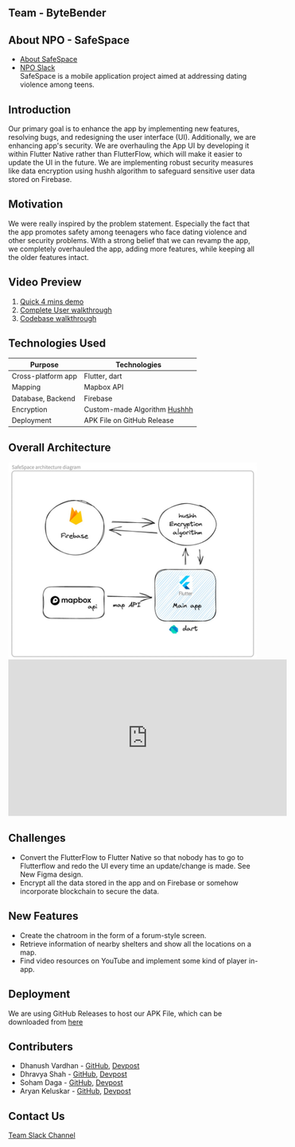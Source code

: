 ## Team - ByteBender

## About NPO - SafeSpace
- [About SafeSpace](https://safespace525.wixsite.com/home/)
- [NPO Slack](https://app.slack.com/client/T1Q7936BH/C05B80TF87K) <br>
SafeSpace is a mobile application project aimed at addressing dating violence among teens. 

## Introduction
Our primary goal is to enhance the app by implementing new features, resolving bugs, and redesigning the user interface (UI). Additionally, we are enhancing app's security. We are overhauling the App UI by developing it within Flutter Native rather than FlutterFlow, which will make it easier to update the UI in the future. We are implementing robust security measures like data encryption using hushh algorithm to safeguard sensitive user data stored on Firebase.

## Motivation
We were really inspired by the problem statement. Especially the fact that the app promotes safety among teenagers who face dating violence and other security problems. With a strong belief that we can revamp the app, we completely overhauled the app, adding more features, while keeping all the older features intact.

## Video Preview
1. [Quick 4 mins demo]()
2. [Complete User walkthrough](https://github.com/2023-opportunity-hack/ByteBender--MobileAppforTeens-RebuildaprototypewithSecurityandUsability/blob/main/SafeSpace%20-%20User%20Walkthrough.pdf)
3. [Codebase walkthrough](https://www.loom.com/share/c571c782650f47559cbbbce9467f753e?sid=e3541f67-61d6-4678-a01a-5a8aadbfc615)

## Technologies Used 
Purpose | Technologies
--- | ---
Cross-platform app | Flutter, dart
Mapping | Mapbox API
Database, Backend | Firebase
Encryption | Custom-made Algorithm [Hushhh](http://github.com/dhravya/hushh)
Deployment | APK File on GitHub Release

## Overall Architecture
<img src="https://raw.githubusercontent.com/2023-opportunity-hack/ByteBender--MobileAppforTeens-RebuildaprototypewithSecurityandUsability/main/SafeSpace%20Architecture%20Diagram.jpeg" alt="architecture diagram" width="500"/>

<iframe width="560" height="315" src="https://www.youtube.com/embed/JiwMVQN8uX4?si=PN_hFs3jexydfqiw&amp;controls=0" title="YouTube video player" frameborder="0" allow="accelerometer; autoplay; clipboard-write; encrypted-media; gyroscope; picture-in-picture; web-share" allowfullscreen></iframe>

## Challenges
- Convert the FlutterFlow to Flutter Native so that nobody has to go to Flutterflow and redo the UI every time an update/change is made. See New Figma design.
- Encrypt all the data stored in the app and on Firebase or somehow incorporate blockchain to secure the data.

## New Features
- Create the chatroom in the form of a forum-style screen.
- Retrieve information of nearby shelters and show all the locations on a map.
- Find video resources on YouTube and implement some kind of player in-app. 

## Deployment
We are using GitHub Releases to host our APK File, which can be downloaded from [here](https://github.com/2023-opportunity-hack/ByteBender--MobileAppforTeens-RebuildaprototypewithSecurityandUsability/releases/download/0.0.1/SafeSpaceApp.apk)

## Contributers
- Dhanush Vardhan - [GitHub](https://github.com/dhanush17-tech), [Devpost](https://devpost.com/dhanush17-tech) 
- Dhravya Shah - [GitHub](https://github.com/Dhravya), [Devpost](https://devpost.com/Dhravya) 
- Soham Daga - [GitHub](https://github.com/sohamd22), [Devpost](https://devpost.com/sdaga4) 
- Aryan Keluskar - [GitHub](github.com/aryankeluskar), [Devpost](https://devpost.com/aryankeluskar) 

## Contact Us
[Team Slack Channel](https://app.slack.com/client/T1Q7936BH/C05V6DZ48CX)
